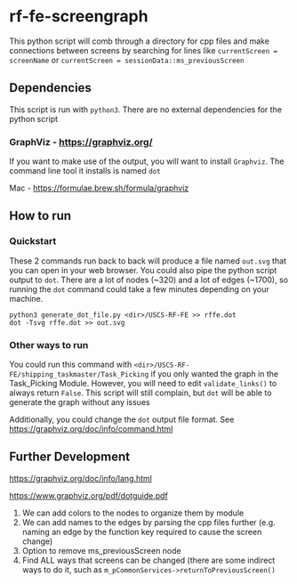 # rf-fe-screengraph
This python script will comb through a directory for cpp files and make connections between screens by searching for lines like
`currentScreen = screenName` or `currentScreen = sessionData::ms_previousScreen`

## Dependencies
This script is run with `python3`. There are no external dependencies for the python script

### GraphViz - https://graphviz.org/
If you want to make use of the output, you will want to install `Graphviz`. The command line tool it installs is named `dot`

Mac - https://formulae.brew.sh/formula/graphviz

## How to run
### Quickstart
These 2 commands run back to back will produce a file named `out.svg` that you can open in your web browser. You could also pipe the python script output to `dot`. There are a lot of nodes (~320) and a lot of edges (~1700), so running the `dot` command could take a few minutes depending on your machine.
```
python3 generate_dot_file.py <dir>/USCS-RF-FE >> rffe.dot
dot -Tsvg rffe.dot >> out.svg
```

### Other ways to run
You could run this command with `<dir>/USCS-RF-FE/shipping_taskmaster/Task_Picking` if you only wanted the graph in the Task_Picking Module. However, you will need to edit 
`validate_links()` to always return `False`. This script will still complain, but `dot` will be able to generate the graph without any issues

Additionally, you could change the `dot` output file format. See https://graphviz.org/doc/info/command.html

## Further Development
https://graphviz.org/doc/info/lang.html

https://www.graphviz.org/pdf/dotguide.pdf

1. We can add colors to the nodes to organize them by module
2. We can add names to the edges by parsing the cpp files further (e.g. naming an edge by the function key required to cause the screen change)
3. Option to remove ms_previousScreen node
4. Find ALL ways that screens can be changed (there are some indirect ways to do it, such as `m_pCommonServices->returnToPreviousScreen()`
